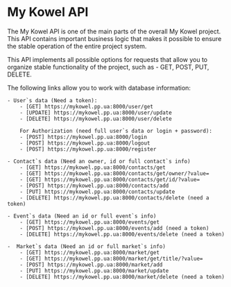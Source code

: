# My Kowel API

The My Kowel API is one of the main parts of the overall My Kowel project. This API contains important business logic that makes it possible to ensure the stable operation of the entire project system.

This API implements all possible options for requests that allow you to organize stable functionality of the project, such as - GET, POST, PUT, DELETE.

The following links allow you to work with database information:

    - User`s data (Need a token):
        - [GET] https://mykowel.pp.ua:8000/user/get
        - [UPDATE] https://mykowel.pp.ua:8000/user/update
        - [DELETE] https://mykowel.pp.ua:8000/user/delete

        For Authorization (need full user`s data or login + password):
        - [POST] https://mykowel.pp.ua:8000/login
        - [POST] https://mykowel.pp.ua:8000/logout
        - [POST] https://mykowel.pp.ua:8000/register

    - Contact`s data (Need an owner, id or full contact`s info)
        - [GET] https://mykowel.pp.ua:8000/contacts/get
        - [GET] https://mykowel.pp.ua:8000/contacts/get/owner/?value=
        - [GET] https://mykowel.pp.ua:8000/contacts/get/id/?value=
        - [POST] https://mykowel.pp.ua:8000/contacts/add
        - [PUT] https://mykowel.pp.ua:8000/contacts/update
        - [DELETE] https://mykowel.pp.ua:8000/contacts/delete (need a token)

    - Event`s data (Need an id or full event`s info)
        - [GET] https://mykowel.pp.ua:8000/events/get
        - [POST] https://mykowel.pp.ua:8000/events/add (need a token)
        - [DELETE] https://mykowel.pp.ua:8000/events/delete (need a token)

    -  Market`s data (Need an id or full market`s info)
        - [GET] https://mykowel.pp.ua:8000/market/get
        - [GET] https://mykowel.pp.ua:8000/market/get/title/?value=
        - [POST] https://mykowel.pp.ua:8000/market/add
        - [PUT] https://mykowel.pp.ua:8000/market/update
        - [DELETE] https://mykowel.pp.ua:8000/market/delete (need a token)